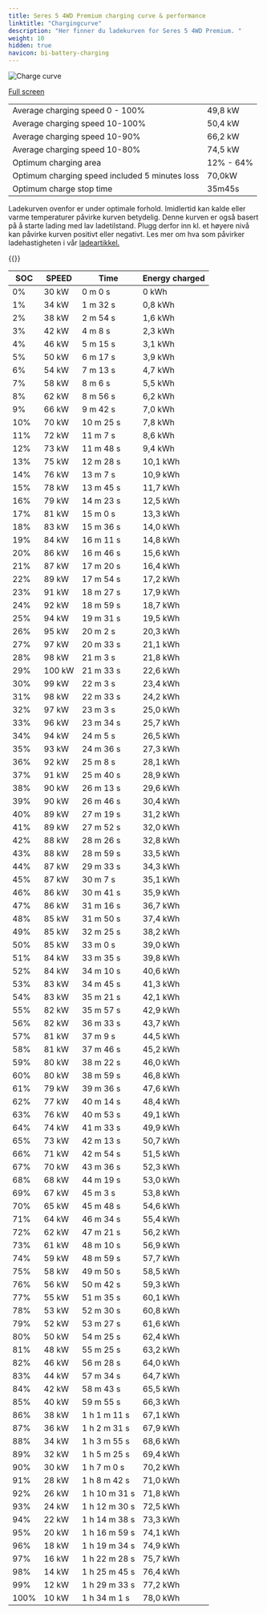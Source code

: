 ```yaml
---
title: Seres 5 4WD Premium charging curve & performance
linktitle: "Chargingcurve"
description: "Her finner du ladekurven for Seres 5 4WD Premium. "
weight: 10
hidden: true
navicon: bi-battery-charging
---
```

<!-- markdownlint-disable MD033 -->
<img src="../chargingcurve.svg" alt="Charge curve" class="img-fluid">

[Full screen](../chargingcurve.svg)


<table class="table table-striped">
<tbody>
<tr>
<td>Average charging speed 0 - 100% </td><td>49,8 kW</td>
</tr>
<tr>
<td>Average charging speed 10-100% </td><td>50,4 kW</td>
</tr>
<tr>
<td>Average charging speed 10-90% </td><td>66,2 kW</td>
</tr>
<tr>
<td>Average charging speed 10-80% </td><td>74,5 kW</td>
</tr>
<tr>
<td>Optimum charging area</td><td>12% - 64%</td>
</tr>
<tr>
<td>Optimum charging speed included 5 minutes loss</td><td>70,0kW</td>
</tr>
<tr>
<td>Optimum charge stop time </td><td>35m45s</td>
</tr>
</tbody>
</table>


Ladekurven ovenfor er under optimale forhold. Imidlertid kan kalde eller varme temperaturer påvirke kurven betydelig. Denne kurven er også basert på å starte lading med lav ladetilstand. Plugg derfor inn kl. et høyere nivå kan påvirke kurven positivt eller negativt. Les mer om hva som påvirker ladehastigheten i vår [ladeartikkel.](../../../../../technology/battery/charging/) 


{{<evkxdisplayaddarticle />}}
<table class="table table-striped">
<thead>
<tr><th>SOC</th><th>SPEED</th><th>Time</th><th>Energy charged</th></tr>
</thead>
<tbody>
<tr>
<td>0%</td><td>30 kW</td><td> 0 m 0 s </td><td>0 kWh </td>
</tr>
<tr>
<td>1%</td><td>34 kW</td><td> 1 m 32 s </td><td>0,8 kWh </td>
</tr>
<tr>
<td>2%</td><td>38 kW</td><td> 2 m 54 s </td><td>1,6 kWh </td>
</tr>
<tr>
<td>3%</td><td>42 kW</td><td> 4 m 8 s </td><td>2,3 kWh </td>
</tr>
<tr>
<td>4%</td><td>46 kW</td><td> 5 m 15 s </td><td>3,1 kWh </td>
</tr>
<tr>
<td>5%</td><td>50 kW</td><td> 6 m 17 s </td><td>3,9 kWh </td>
</tr>
<tr>
<td>6%</td><td>54 kW</td><td> 7 m 13 s </td><td>4,7 kWh </td>
</tr>
<tr>
<td>7%</td><td>58 kW</td><td> 8 m 6 s </td><td>5,5 kWh </td>
</tr>
<tr>
<td>8%</td><td>62 kW</td><td> 8 m 56 s </td><td>6,2 kWh </td>
</tr>
<tr>
<td>9%</td><td>66 kW</td><td> 9 m 42 s </td><td>7,0 kWh </td>
</tr>
<tr>
<td>10%</td><td>70 kW</td><td> 10 m 25 s </td><td>7,8 kWh </td>
</tr>
<tr>
<td>11%</td><td>72 kW</td><td> 11 m 7 s </td><td>8,6 kWh </td>
</tr>
<tr>
<td>12%</td><td>73 kW</td><td> 11 m 48 s </td><td>9,4 kWh </td>
</tr>
<tr>
<td>13%</td><td>75 kW</td><td> 12 m 28 s </td><td>10,1 kWh </td>
</tr>
<tr>
<td>14%</td><td>76 kW</td><td> 13 m 7 s </td><td>10,9 kWh </td>
</tr>
<tr>
<td>15%</td><td>78 kW</td><td> 13 m 45 s </td><td>11,7 kWh </td>
</tr>
<tr>
<td>16%</td><td>79 kW</td><td> 14 m 23 s </td><td>12,5 kWh </td>
</tr>
<tr>
<td>17%</td><td>81 kW</td><td> 15 m 0 s </td><td>13,3 kWh </td>
</tr>
<tr>
<td>18%</td><td>83 kW</td><td> 15 m 36 s </td><td>14,0 kWh </td>
</tr>
<tr>
<td>19%</td><td>84 kW</td><td> 16 m 11 s </td><td>14,8 kWh </td>
</tr>
<tr>
<td>20%</td><td>86 kW</td><td> 16 m 46 s </td><td>15,6 kWh </td>
</tr>
<tr>
<td>21%</td><td>87 kW</td><td> 17 m 20 s </td><td>16,4 kWh </td>
</tr>
<tr>
<td>22%</td><td>89 kW</td><td> 17 m 54 s </td><td>17,2 kWh </td>
</tr>
<tr>
<td>23%</td><td>91 kW</td><td> 18 m 27 s </td><td>17,9 kWh </td>
</tr>
<tr>
<td>24%</td><td>92 kW</td><td> 18 m 59 s </td><td>18,7 kWh </td>
</tr>
<tr>
<td>25%</td><td>94 kW</td><td> 19 m 31 s </td><td>19,5 kWh </td>
</tr>
<tr>
<td>26%</td><td>95 kW</td><td> 20 m 2 s </td><td>20,3 kWh </td>
</tr>
<tr>
<td>27%</td><td>97 kW</td><td> 20 m 33 s </td><td>21,1 kWh </td>
</tr>
<tr>
<td>28%</td><td>98 kW</td><td> 21 m 3 s </td><td>21,8 kWh </td>
</tr>
<tr>
<td>29%</td><td>100 kW</td><td> 21 m 33 s </td><td>22,6 kWh </td>
</tr>
<tr>
<td>30%</td><td>99 kW</td><td> 22 m 3 s </td><td>23,4 kWh </td>
</tr>
<tr>
<td>31%</td><td>98 kW</td><td> 22 m 33 s </td><td>24,2 kWh </td>
</tr>
<tr>
<td>32%</td><td>97 kW</td><td> 23 m 3 s </td><td>25,0 kWh </td>
</tr>
<tr>
<td>33%</td><td>96 kW</td><td> 23 m 34 s </td><td>25,7 kWh </td>
</tr>
<tr>
<td>34%</td><td>94 kW</td><td> 24 m 5 s </td><td>26,5 kWh </td>
</tr>
<tr>
<td>35%</td><td>93 kW</td><td> 24 m 36 s </td><td>27,3 kWh </td>
</tr>
<tr>
<td>36%</td><td>92 kW</td><td> 25 m 8 s </td><td>28,1 kWh </td>
</tr>
<tr>
<td>37%</td><td>91 kW</td><td> 25 m 40 s </td><td>28,9 kWh </td>
</tr>
<tr>
<td>38%</td><td>90 kW</td><td> 26 m 13 s </td><td>29,6 kWh </td>
</tr>
<tr>
<td>39%</td><td>90 kW</td><td> 26 m 46 s </td><td>30,4 kWh </td>
</tr>
<tr>
<td>40%</td><td>89 kW</td><td> 27 m 19 s </td><td>31,2 kWh </td>
</tr>
<tr>
<td>41%</td><td>89 kW</td><td> 27 m 52 s </td><td>32,0 kWh </td>
</tr>
<tr>
<td>42%</td><td>88 kW</td><td> 28 m 26 s </td><td>32,8 kWh </td>
</tr>
<tr>
<td>43%</td><td>88 kW</td><td> 28 m 59 s </td><td>33,5 kWh </td>
</tr>
<tr>
<td>44%</td><td>87 kW</td><td> 29 m 33 s </td><td>34,3 kWh </td>
</tr>
<tr>
<td>45%</td><td>87 kW</td><td> 30 m 7 s </td><td>35,1 kWh </td>
</tr>
<tr>
<td>46%</td><td>86 kW</td><td> 30 m 41 s </td><td>35,9 kWh </td>
</tr>
<tr>
<td>47%</td><td>86 kW</td><td> 31 m 16 s </td><td>36,7 kWh </td>
</tr>
<tr>
<td>48%</td><td>85 kW</td><td> 31 m 50 s </td><td>37,4 kWh </td>
</tr>
<tr>
<td>49%</td><td>85 kW</td><td> 32 m 25 s </td><td>38,2 kWh </td>
</tr>
<tr>
<td>50%</td><td>85 kW</td><td> 33 m 0 s </td><td>39,0 kWh </td>
</tr>
<tr>
<td>51%</td><td>84 kW</td><td> 33 m 35 s </td><td>39,8 kWh </td>
</tr>
<tr>
<td>52%</td><td>84 kW</td><td> 34 m 10 s </td><td>40,6 kWh </td>
</tr>
<tr>
<td>53%</td><td>83 kW</td><td> 34 m 45 s </td><td>41,3 kWh </td>
</tr>
<tr>
<td>54%</td><td>83 kW</td><td> 35 m 21 s </td><td>42,1 kWh </td>
</tr>
<tr>
<td>55%</td><td>82 kW</td><td> 35 m 57 s </td><td>42,9 kWh </td>
</tr>
<tr>
<td>56%</td><td>82 kW</td><td> 36 m 33 s </td><td>43,7 kWh </td>
</tr>
<tr>
<td>57%</td><td>81 kW</td><td> 37 m 9 s </td><td>44,5 kWh </td>
</tr>
<tr>
<td>58%</td><td>81 kW</td><td> 37 m 46 s </td><td>45,2 kWh </td>
</tr>
<tr>
<td>59%</td><td>80 kW</td><td> 38 m 22 s </td><td>46,0 kWh </td>
</tr>
<tr>
<td>60%</td><td>80 kW</td><td> 38 m 59 s </td><td>46,8 kWh </td>
</tr>
<tr>
<td>61%</td><td>79 kW</td><td> 39 m 36 s </td><td>47,6 kWh </td>
</tr>
<tr>
<td>62%</td><td>77 kW</td><td> 40 m 14 s </td><td>48,4 kWh </td>
</tr>
<tr>
<td>63%</td><td>76 kW</td><td> 40 m 53 s </td><td>49,1 kWh </td>
</tr>
<tr>
<td>64%</td><td>74 kW</td><td> 41 m 33 s </td><td>49,9 kWh </td>
</tr>
<tr>
<td>65%</td><td>73 kW</td><td> 42 m 13 s </td><td>50,7 kWh </td>
</tr>
<tr>
<td>66%</td><td>71 kW</td><td> 42 m 54 s </td><td>51,5 kWh </td>
</tr>
<tr>
<td>67%</td><td>70 kW</td><td> 43 m 36 s </td><td>52,3 kWh </td>
</tr>
<tr>
<td>68%</td><td>68 kW</td><td> 44 m 19 s </td><td>53,0 kWh </td>
</tr>
<tr>
<td>69%</td><td>67 kW</td><td> 45 m 3 s </td><td>53,8 kWh </td>
</tr>
<tr>
<td>70%</td><td>65 kW</td><td> 45 m 48 s </td><td>54,6 kWh </td>
</tr>
<tr>
<td>71%</td><td>64 kW</td><td> 46 m 34 s </td><td>55,4 kWh </td>
</tr>
<tr>
<td>72%</td><td>62 kW</td><td> 47 m 21 s </td><td>56,2 kWh </td>
</tr>
<tr>
<td>73%</td><td>61 kW</td><td> 48 m 10 s </td><td>56,9 kWh </td>
</tr>
<tr>
<td>74%</td><td>59 kW</td><td> 48 m 59 s </td><td>57,7 kWh </td>
</tr>
<tr>
<td>75%</td><td>58 kW</td><td> 49 m 50 s </td><td>58,5 kWh </td>
</tr>
<tr>
<td>76%</td><td>56 kW</td><td> 50 m 42 s </td><td>59,3 kWh </td>
</tr>
<tr>
<td>77%</td><td>55 kW</td><td> 51 m 35 s </td><td>60,1 kWh </td>
</tr>
<tr>
<td>78%</td><td>53 kW</td><td> 52 m 30 s </td><td>60,8 kWh </td>
</tr>
<tr>
<td>79%</td><td>52 kW</td><td> 53 m 27 s </td><td>61,6 kWh </td>
</tr>
<tr>
<td>80%</td><td>50 kW</td><td> 54 m 25 s </td><td>62,4 kWh </td>
</tr>
<tr>
<td>81%</td><td>48 kW</td><td> 55 m 25 s </td><td>63,2 kWh </td>
</tr>
<tr>
<td>82%</td><td>46 kW</td><td> 56 m 28 s </td><td>64,0 kWh </td>
</tr>
<tr>
<td>83%</td><td>44 kW</td><td> 57 m 34 s </td><td>64,7 kWh </td>
</tr>
<tr>
<td>84%</td><td>42 kW</td><td> 58 m 43 s </td><td>65,5 kWh </td>
</tr>
<tr>
<td>85%</td><td>40 kW</td><td> 59 m 55 s </td><td>66,3 kWh </td>
</tr>
<tr>
<td>86%</td><td>38 kW</td><td>1 h 1 m 11 s </td><td>67,1 kWh </td>
</tr>
<tr>
<td>87%</td><td>36 kW</td><td>1 h 2 m 31 s </td><td>67,9 kWh </td>
</tr>
<tr>
<td>88%</td><td>34 kW</td><td>1 h 3 m 55 s </td><td>68,6 kWh </td>
</tr>
<tr>
<td>89%</td><td>32 kW</td><td>1 h 5 m 25 s </td><td>69,4 kWh </td>
</tr>
<tr>
<td>90%</td><td>30 kW</td><td>1 h 7 m 0 s </td><td>70,2 kWh </td>
</tr>
<tr>
<td>91%</td><td>28 kW</td><td>1 h 8 m 42 s </td><td>71,0 kWh </td>
</tr>
<tr>
<td>92%</td><td>26 kW</td><td>1 h 10 m 31 s </td><td>71,8 kWh </td>
</tr>
<tr>
<td>93%</td><td>24 kW</td><td>1 h 12 m 30 s </td><td>72,5 kWh </td>
</tr>
<tr>
<td>94%</td><td>22 kW</td><td>1 h 14 m 38 s </td><td>73,3 kWh </td>
</tr>
<tr>
<td>95%</td><td>20 kW</td><td>1 h 16 m 59 s </td><td>74,1 kWh </td>
</tr>
<tr>
<td>96%</td><td>18 kW</td><td>1 h 19 m 34 s </td><td>74,9 kWh </td>
</tr>
<tr>
<td>97%</td><td>16 kW</td><td>1 h 22 m 28 s </td><td>75,7 kWh </td>
</tr>
<tr>
<td>98%</td><td>14 kW</td><td>1 h 25 m 45 s </td><td>76,4 kWh </td>
</tr>
<tr>
<td>99%</td><td>12 kW</td><td>1 h 29 m 33 s </td><td>77,2 kWh </td>
</tr>
<tr>
<td>100%</td><td>10 kW</td><td>1 h 34 m 1 s </td><td>78,0 kWh </td>
</tr>
</tbody>
</table>

